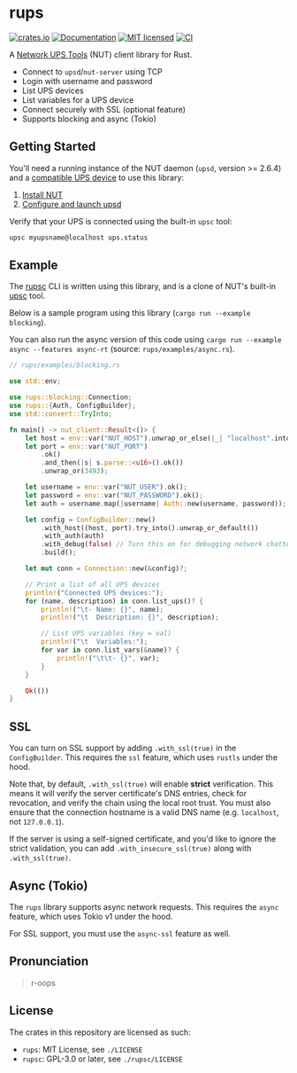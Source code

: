 # rups

[![crates.io](https://img.shields.io/crates/v/rups.svg)](https://crates.io/crates/rups)
[![Documentation](https://docs.rs/rups/badge.svg)](https://docs.rs/rups)
[![MIT licensed](https://img.shields.io/crates/l/rups.svg)](./LICENSE)
[![CI](https://github.com/aramperes/nut-rs/workflows/CI/badge.svg)](https://github.com/aramperes/nut-rs/actions?query=workflow%3ACI)

A [Network UPS Tools](https://github.com/networkupstools/nut) (NUT) client library for Rust.

- Connect to `upsd`/`nut-server` using TCP
- Login with username and password
- List UPS devices
- List variables for a UPS device
- Connect securely with SSL (optional feature)
- Supports blocking and async (Tokio)

## Getting Started

You'll need a running instance of the NUT daemon (`upsd`, version >= 2.6.4) and
a [compatible UPS device](https://networkupstools.org/stable-hcl.html)
to use this library:

1. [Install NUT](https://networkupstools.org/docs/user-manual.chunked/ar01s05.html)
2. [Configure and launch upsd](https://networkupstools.org/docs/user-manual.chunked/ar01s06.html)

Verify that your UPS is connected using the built-in `upsc` tool:

```bash
upsc myupsname@localhost ups.status
```

## Example

The [rupsc](https://github.com/aramperes/nut-rs/tree/master/rupsc)
CLI is written using this library, and is a clone of NUT's
built-in [upsc](https://networkupstools.org/docs/man/upsc.html) tool.

Below is a sample program using this library (`cargo run --example blocking`).

You can also run the async version of this code using
`cargo run --example async --features async-rt` (source: `rups/examples/async.rs`).

```rust
// rups/examples/blocking.rs

use std::env;

use rups::blocking::Connection;
use rups::{Auth, ConfigBuilder};
use std::convert::TryInto;

fn main() -> nut_client::Result<()> {
    let host = env::var("NUT_HOST").unwrap_or_else(|_| "localhost".into());
    let port = env::var("NUT_PORT")
        .ok()
        .and_then(|s| s.parse::<u16>().ok())
        .unwrap_or(3493);

    let username = env::var("NUT_USER").ok();
    let password = env::var("NUT_PASSWORD").ok();
    let auth = username.map(|username| Auth::new(username, password));

    let config = ConfigBuilder::new()
        .with_host((host, port).try_into().unwrap_or_default())
        .with_auth(auth)
        .with_debug(false) // Turn this on for debugging network chatter
        .build();

    let mut conn = Connection::new(&config)?;

    // Print a list of all UPS devices
    println!("Connected UPS devices:");
    for (name, description) in conn.list_ups()? {
        println!("\t- Name: {}", name);
        println!("\t  Description: {}", description);

        // List UPS variables (key = val)
        println!("\t  Variables:");
        for var in conn.list_vars(&name)? {
            println!("\t\t- {}", var);
        }
    }

    Ok(())
}
```

## SSL

You can turn on SSL support by adding `.with_ssl(true)` in the `ConfigBuilder`. This requires the `ssl` feature, which
uses `rustls` under the hood.

Note that, by default, `.with_ssl(true)` will enable **strict** verification. This means it will verify the server
certificate's DNS entries, check for revocation, and verify the chain using the local root trust. You must also ensure
that the connection hostname is a valid DNS name (e.g. `localhost`, not `127.0.0.1`).

If the server is using a self-signed certificate, and you'd like to ignore the strict validation, you can add
`.with_insecure_ssl(true)` along with `.with_ssl(true)`.

## Async (Tokio)

The `rups` library supports async network requests. This requires the `async` feature, which uses Tokio v1 under the
hood.

For SSL support, you must use the `async-ssl` feature as well.

## Pronunciation

> r-oops

## License

The crates in this repository are licensed as such:

- `rups`: MIT License, see `./LICENSE`
- `rupsc`: GPL-3.0 or later, see `./rupsc/LICENSE`
